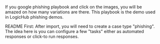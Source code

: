 If you google phishing playbook and click on the images, you will be amazed on how many variations are there.
This playbook is the demo used in LogicHub phishing demos.

README First:
After import, you will need to create a case type "phishing". The idea here is you can configure a few "tasks" either as automated responses or click-to run responses.
